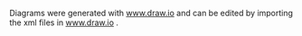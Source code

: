 Diagrams were generated with www.draw.io and can be edited by importing the xml files in www.draw.io .